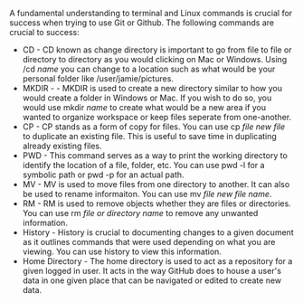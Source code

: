 A fundamental understanding to terminal and Linux commands is crucial for success when trying to use Git or Github. The following commands are crucial to success:

* CD  - CD known as change directory is important to go from file to file or directory to directory as you would clicking on Mac or Windows. Using /cd *name* you can change to a location such as what would be your personal folder like /user/jamie/pictures.
* MKDIR - - MKDIR is used to create a new directory similar to how you would create a folder in Windows or Mac. If you wish to do so, you would use mkdir *name* to create what would be a new area if you wanted to organize workspace or keep files seperate from one-another.
* CP - CP stands as a form of copy for files. You can use cp *file* *new file* to duplicate an existing file. This is useful to save time in duplicating already existing files.
* PWD - This command serves as a way to print the working directory to identify the location of a file, folder, etc. You can use pwd -l for a symbolic path or pwd -p for an actual path. 
* MV - MV is used to move files from one directory to another. It can also be used to rename informaiton. You can use mv *file* *new file name*.
* RM - RM is used to remove objects whether they are files or directories. You can use rm *file or directory name* to remove any unwanted information.
* History - History is crucial to documenting changes to a given document as it outlines commands that were used depending on what you are viewing. You can use history to view this information.
* Home Directory - The home directory is used to act as a repository for a given logged in user. It acts in the way GitHub does to house a user's data in one given place that can be navigated or edited to create new data.


